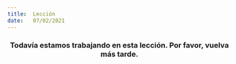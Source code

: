 ```yaml
---
title:  Lección
date:   07/02/2021
---
```


### <center>Todavía estamos trabajando en esta lección. Por favor, vuelva más tarde.</center>